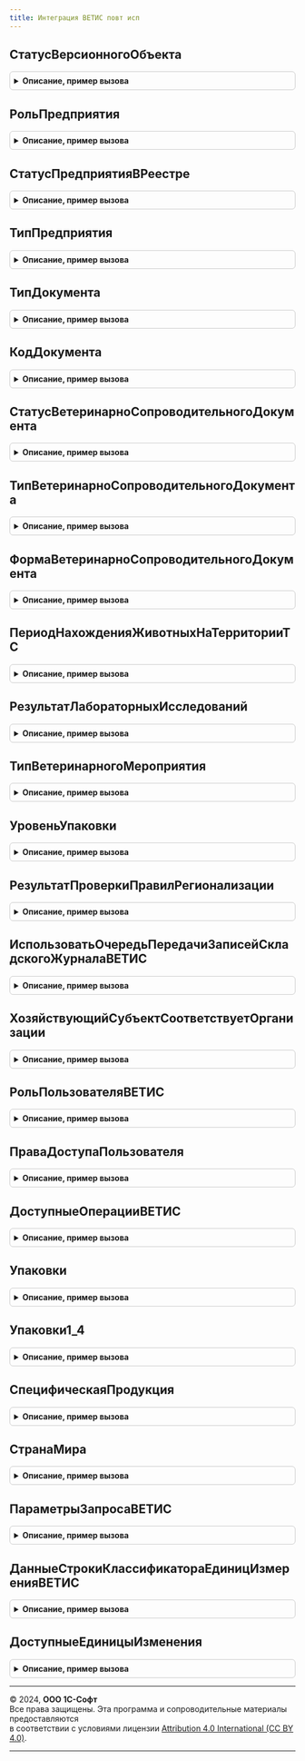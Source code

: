```yaml
---
title: Интеграция ВЕТИС повт исп
---
```



## СтатусВерсионногоОбъекта
<details style="margin: 1em 0; padding: 0.5em; border: 1px solid #ccc; border-radius: 6px;">

<summary style="font-weight: bold; cursor: pointer;">Описание, пример вызова</summary>

```bsl

// Возвращает статус версионного объекта по коду
//
// Параметры:
//  Код - Число - код статуса
//
// Возвращаемое значение:
//  ПеречислениеСсылка.СтатусыВерсионныхОбъектовВЕТИС - статус
//
Функция СтатусВерсионногоОбъекта(Код) Экспорт
```

Пример вызова
```bsl
Результат = ИнтеграцияВЕТИСПовтИсп.СтатусВерсионногоОбъекта(Код) 
```
</details>

## РольПредприятия
<details style="margin: 1em 0; padding: 0.5em; border: 1px solid #ccc; border-radius: 6px;">

<summary style="font-weight: bold; cursor: pointer;">Описание, пример вызова</summary>

```bsl

// Перекодирует роль предприятия ВетИС для обмена
//
// Параметры:
//  ЗначениеПоиска - Строка, ПеречислениеСсылка.РолиПредприятийВЕТИС - значение для перекодировки
//
// Возвращаемое значение:
//  Строка, ПеречислениеСсылка.РолиПредприятийВЕТИС - значение после перекодировки
//
Функция РольПредприятия(Знач ЗначениеПоиска) Экспорт
```

Пример вызова
```bsl
Результат = ИнтеграцияВЕТИСПовтИсп.РольПредприятия(ЗначениеПоиска) 
```
</details>

## СтатусПредприятияВРеестре
<details style="margin: 1em 0; padding: 0.5em; border: 1px solid #ccc; border-radius: 6px;">

<summary style="font-weight: bold; cursor: pointer;">Описание, пример вызова</summary>

```bsl

// Перекодирует статус предприятия ВетИС для обмена
//
// Параметры:
//  ЗначениеПоиска - Строка, ПеречислениеСсылка.СтатусыПредприятийВРеестреЦерберВЕТИС - значение для перекодировки
//
// Возвращаемое значение:
//  Строка, ПеречислениеСсылка.СтатусыПредприятийВРеестреЦерберВЕТИС - значение после перекодировки
//
Функция СтатусПредприятияВРеестре(Знач ЗначениеПоиска) Экспорт
```

Пример вызова
```bsl
Результат = ИнтеграцияВЕТИСПовтИсп.СтатусПредприятияВРеестре(ЗначениеПоиска) 
```
</details>

## ТипПредприятия
<details style="margin: 1em 0; padding: 0.5em; border: 1px solid #ccc; border-radius: 6px;">

<summary style="font-weight: bold; cursor: pointer;">Описание, пример вызова</summary>

```bsl

// Возвращает тип предприятия ВетИС по коду
//
// Параметры:
//  Код - Число - код типа предприятия
//
// Возвращаемое значение:
//  ПеречислениеСсылка.ТипыПредприятийВЕТИС - тип предприятия
//
Функция ТипПредприятия(Код) Экспорт
```

Пример вызова
```bsl
Результат = ИнтеграцияВЕТИСПовтИсп.ТипПредприятия(Код) 
```
</details>

## ТипДокумента
<details style="margin: 1em 0; padding: 0.5em; border: 1px solid #ccc; border-radius: 6px;">

<summary style="font-weight: bold; cursor: pointer;">Описание, пример вызова</summary>

```bsl

// Возвращает тип документа ВетИС по коду
//
// Параметры:
//  Код - Число - код типа документа
//
// Возвращаемое значение:
//  ПеречислениеСсылка.ТипыДокументовВЕТИС - тип документа
//
Функция ТипДокумента(Код) Экспорт
```

Пример вызова
```bsl
Результат = ИнтеграцияВЕТИСПовтИсп.ТипДокумента(Код) 
```
</details>

## КодДокумента
<details style="margin: 1em 0; padding: 0.5em; border: 1px solid #ccc; border-radius: 6px;">

<summary style="font-weight: bold; cursor: pointer;">Описание, пример вызова</summary>

```bsl

// Возвращает код ВетИС по типу документа
//
// Параметры:
//  ТипДокумента - ПеречислениеСсылка.ТипыДокументовВЕТИС - тип документа
//
// Возвращаемое значение:
//  Число - код типа документа
//
Функция КодДокумента(ТипДокумента) Экспорт
```

Пример вызова
```bsl
Результат = ИнтеграцияВЕТИСПовтИсп.КодДокумента(ТипДокумента) 
```
</details>

## СтатусВетеринарноСопроводительногоДокумента
<details style="margin: 1em 0; padding: 0.5em; border: 1px solid #ccc; border-radius: 6px;">

<summary style="font-weight: bold; cursor: pointer;">Описание, пример вызова</summary>

```bsl

// Перекодирует статус ветеринарно-сопроводительного документа ВетИС для обмена
//
// Параметры:
//  КодИлиЗначение - Строка, ПеречислениеСсылка.СтатусыВетеринарныхДокументовВЕТИС - значение для перекодировки
//
// Возвращаемое значение:
//  Строка, ПеречислениеСсылка.СтатусыВетеринарныхДокументовВЕТИС - значение после перекодировки
//
Функция СтатусВетеринарноСопроводительногоДокумента(КодИлиЗначение) Экспорт
```

Пример вызова
```bsl
Результат = ИнтеграцияВЕТИСПовтИсп.СтатусВетеринарноСопроводительногоДокумента(КодИлиЗначение) 
```
</details>

## ТипВетеринарноСопроводительногоДокумента
<details style="margin: 1em 0; padding: 0.5em; border: 1px solid #ccc; border-radius: 6px;">

<summary style="font-weight: bold; cursor: pointer;">Описание, пример вызова</summary>

```bsl

// Перекодирует тип ветеринарно-сопроводительного документа ВетИС для обмена
//
// Параметры:
//  КодИлиЗначение - Строка, ПеречислениеСсылка.ТипыВетеринарныхДокументовВЕТИС - значение для перекодировки
//
// Возвращаемое значение:
//  Строка, ПеречислениеСсылка.ТипыВетеринарныхДокументовВЕТИС - значение после перекодировки
//
Функция ТипВетеринарноСопроводительногоДокумента(КодИлиЗначение) Экспорт
```

Пример вызова
```bsl
Результат = ИнтеграцияВЕТИСПовтИсп.ТипВетеринарноСопроводительногоДокумента(КодИлиЗначение) 
```
</details>

## ФормаВетеринарноСопроводительногоДокумента
<details style="margin: 1em 0; padding: 0.5em; border: 1px solid #ccc; border-radius: 6px;">

<summary style="font-weight: bold; cursor: pointer;">Описание, пример вызова</summary>

```bsl

// Возвращает форму ветеринарно-сопроводительного документа ВетИС по коду
//
// Параметры:
//  Код - Строка - код формы
//
// Возвращаемое значение:
//  ПеречислениеСсылка.ФормыВетеринарныхДокументовВЕТИС - форма документа
//
Функция ФормаВетеринарноСопроводительногоДокумента(Код) Экспорт
```

Пример вызова
```bsl
Результат = ИнтеграцияВЕТИСПовтИсп.ФормаВетеринарноСопроводительногоДокумента(Код) 
```
</details>

## ПериодНахожденияЖивотныхНаТерриторииТС
<details style="margin: 1em 0; padding: 0.5em; border: 1px solid #ccc; border-radius: 6px;">

<summary style="font-weight: bold; cursor: pointer;">Описание, пример вызова</summary>

```bsl

// Перекодирует период нахождения живых животных на территории ТС для обмена с ВетИС
//
// Параметры:
//  КодИлиЗначение - Строка, ПеречислениеСсылка.ПериодыНахожденияЖивотныхНаТерриторииТСВЕТИС - значение для перекодировки
//
// Возвращаемое значение:
//  Строка, ПеречислениеСсылка.ПериодыНахожденияЖивотныхНаТерриторииТСВЕТИС - значение после перекодировки
//
Функция ПериодНахожденияЖивотныхНаТерриторииТС(КодИлиЗначение) Экспорт
```

Пример вызова
```bsl
Результат = ИнтеграцияВЕТИСПовтИсп.ПериодНахожденияЖивотныхНаТерриторииТС(КодИлиЗначение) 
```
</details>

## РезультатЛабораторныхИсследований
<details style="margin: 1em 0; padding: 0.5em; border: 1px solid #ccc; border-radius: 6px;">

<summary style="font-weight: bold; cursor: pointer;">Описание, пример вызова</summary>

```bsl

// Перекодирует результат лабораторных исследований для обмена с ВетИС
//
// Параметры:
//  КодИлиЗначение - Строка, ПеречислениеСсылка.РезультатыЛабораторныхИсследованийВЕТИС - значение для перекодировки
//
// Возвращаемое значение:
//  Строка, ПеречислениеСсылка.РезультатыЛабораторныхИсследованийВЕТИС - значение после перекодировки
//
Функция РезультатЛабораторныхИсследований(КодИлиЗначение) Экспорт
```

Пример вызова
```bsl
Результат = ИнтеграцияВЕТИСПовтИсп.РезультатЛабораторныхИсследований(КодИлиЗначение) 
```
</details>

## ТипВетеринарногоМероприятия
<details style="margin: 1em 0; padding: 0.5em; border: 1px solid #ccc; border-radius: 6px;">

<summary style="font-weight: bold; cursor: pointer;">Описание, пример вызова</summary>

```bsl

// Перекодирует тип ветеринарного мероприятия для обмена с ВетИС
//
// Параметры:
//  КодИлиЗначение - Строка, ПеречислениеСсылка.ТипыИммунизацииВЕТИС - значение для перекодировки
//
// Возвращаемое значение:
//  Строка, ПеречислениеСсылка.ТипыИммунизацииВЕТИС - значение после перекодировки
//
Функция ТипВетеринарногоМероприятия(КодИлиЗначение) Экспорт
```

Пример вызова
```bsl
Результат = ИнтеграцияВЕТИСПовтИсп.ТипВетеринарногоМероприятия(КодИлиЗначение) 
```
</details>

## УровеньУпаковки
<details style="margin: 1em 0; padding: 0.5em; border: 1px solid #ccc; border-radius: 6px;">

<summary style="font-weight: bold; cursor: pointer;">Описание, пример вызова</summary>

```bsl

// Перекодирует уровень упаковки ВетИС для обмена
//
// Параметры:
//  КодИлиЗначение - Число, ПеречислениеСсылка.УровниУпаковокВЕТИС - значение для перекодировки
//
// Возвращаемое значение:
//  Число, ПеречислениеСсылка.УровниУпаковокВЕТИС - значение после перекодировки
//
Функция УровеньУпаковки(КодИлиЗначение) Экспорт
```

Пример вызова
```bsl
Результат = ИнтеграцияВЕТИСПовтИсп.УровеньУпаковки(КодИлиЗначение) 
```
</details>

## РезультатПроверкиПравилРегионализации
<details style="margin: 1em 0; padding: 0.5em; border: 1px solid #ccc; border-radius: 6px;">

<summary style="font-weight: bold; cursor: pointer;">Описание, пример вызова</summary>

```bsl

// Возвращает результат проверки правил регионализации ВетИС по коду
//
// Параметры:
//  Код - Число - код результата проверки
//
// Возвращаемое значение:
//  ПеречислениеСсылка.РезультатыПроверкиПравилРегионализации - значение перечисления
//
Функция РезультатПроверкиПравилРегионализации(Код) Экспорт
```

Пример вызова
```bsl
Результат = ИнтеграцияВЕТИСПовтИсп.РезультатПроверкиПравилРегионализации(Код) 
```
</details>

## ИспользоватьОчередьПередачиЗаписейСкладскогоЖурналаВЕТИС
<details style="margin: 1em 0; padding: 0.5em; border: 1px solid #ccc; border-radius: 6px;">

<summary style="font-weight: bold; cursor: pointer;">Описание, пример вызова</summary>

```bsl

// Использовать очередь передачи записей складского журнала ВЕТИС.
//
// Возвращаемое значение:
//  Булево - Использовать очередь передачи записей складского журнала ВЕТИС
Функция ИспользоватьОчередьПередачиЗаписейСкладскогоЖурналаВЕТИС() Экспорт
```

Пример вызова
```bsl
Результат = ИнтеграцияВЕТИСПовтИсп.ИспользоватьОчередьПередачиЗаписейСкладскогоЖурналаВЕТИС() 
```
</details>

## ХозяйствующийСубъектСоответствуетОрганизации
<details style="margin: 1em 0; padding: 0.5em; border: 1px solid #ccc; border-radius: 6px;">

<summary style="font-weight: bold; cursor: pointer;">Описание, пример вызова</summary>

```bsl

// см. Справочники.ХозяйствующиеСубъектыВЕТИС.ХозяйствующийСубъектСоответствуетОрганизации
//
Функция ХозяйствующийСубъектСоответствуетОрганизации(Идентификатор) Экспорт
```

Пример вызова
```bsl
Результат = ИнтеграцияВЕТИСПовтИсп.ХозяйствующийСубъектСоответствуетОрганизации(Идентификатор) 
```
</details>

## РольПользователяВЕТИС
<details style="margin: 1em 0; padding: 0.5em; border: 1px solid #ccc; border-radius: 6px;">

<summary style="font-weight: bold; cursor: pointer;">Описание, пример вызова</summary>

```bsl

// См. ПользователиВЕТИС.РольПользователяВЕТИС
//
Функция РольПользователяВЕТИС(ПользовательВЕТИС) Экспорт
```

Пример вызова
```bsl
Результат = ИнтеграцияВЕТИСПовтИсп.РольПользователяВЕТИС(ПользовательВЕТИС) 
```
</details>

## ПраваДоступаПользователя
<details style="margin: 1em 0; padding: 0.5em; border: 1px solid #ccc; border-radius: 6px;">

<summary style="font-weight: bold; cursor: pointer;">Описание, пример вызова</summary>

```bsl

// См. ПользователиВЕТИС.ПраваДоступаПользователя
//
Функция ПраваДоступаПользователя(ХозяйствующийСубъект, ПользовательВЕТИС) Экспорт
```

Пример вызова
```bsl
Результат = ИнтеграцияВЕТИСПовтИсп.ПраваДоступаПользователя(ХозяйствующийСубъект, ПользовательВЕТИС) 
```
</details>

## ДоступныеОперацииВЕТИС
<details style="margin: 1em 0; padding: 0.5em; border: 1px solid #ccc; border-radius: 6px;">

<summary style="font-weight: bold; cursor: pointer;">Описание, пример вызова</summary>

```bsl

// См. ПользователиВЕТИС.ДоступныеОперацииВЕТИСПоПравамДоступа
//
Функция ДоступныеОперацииВЕТИС(ПраваДоступаСтруктура, ЭтоВетеринарныйВрач) Экспорт
```

Пример вызова
```bsl
Результат = ИнтеграцияВЕТИСПовтИсп.ДоступныеОперацииВЕТИС(ПраваДоступаСтруктура, ЭтоВетеринарныйВрач) 
```
</details>

## Упаковки
<details style="margin: 1em 0; padding: 0.5em; border: 1px solid #ccc; border-radius: 6px;">

<summary style="font-weight: bold; cursor: pointer;">Описание, пример вызова</summary>

```bsl

// Возвращает таблицу упаковок из классификатора ВетИС
//
// Возвращаемое значение:
//  ТаблицаЗначений - Таблица с колонками:
//   * Код           - ОпределяемыйТип.СтрокаВЕТИС - код упаковки
//   * Идентификатор - ОпределяемыйТип.УникальныйИдентификаторИС - GUID упаковки
//   * Наименование  - ОпределяемыйТип.СтрокаВЕТИС - наименование упаковки
//
Функция Упаковки() Экспорт
```

Пример вызова
```bsl
Результат = ИнтеграцияВЕТИСПовтИсп.Упаковки() 
```
</details>

## Упаковки1_4
<details style="margin: 1em 0; padding: 0.5em; border: 1px solid #ccc; border-radius: 6px;">

<summary style="font-weight: bold; cursor: pointer;">Описание, пример вызова</summary>

```bsl

// Возвращает таблицу упаковок из классификатора ВетИС 1.4
//
// Возвращаемое значение:
//  ТаблицаЗначений - Таблица с колонками:
//   * Код                - ОпределяемыйТип.СтрокаВЕТИС - код упаковки
//   * Идентификатор      - ОпределяемыйТип.УникальныйИдентификаторИС - GUID упаковки
//   * НаименованиеСтарое - ОпределяемыйТип.СтрокаВЕТИС - наименование упаковки
//   * НаименованиеНовое  - ОпределяемыйТип.СтрокаВЕТИС - наименование упаковки
//
Функция Упаковки1_4() Экспорт
```

Пример вызова
```bsl
Результат = ИнтеграцияВЕТИСПовтИсп.Упаковки1_4() 
```
</details>

## СпецифическаяПродукция
<details style="margin: 1em 0; padding: 0.5em; border: 1px solid #ccc; border-radius: 6px;">

<summary style="font-weight: bold; cursor: pointer;">Описание, пример вызова</summary>

```bsl

// Возвращает таблицу продукции/типов продукции с форматами даты выработки, срока годности
//
// Возвращаемое значение:
//	ТаблицаЗначений - Таблица с колонками:
//		* ИдентификаторПродукции	- ОпределяемыйТип.УникальныйИдентификаторИС- УИД продукции, типа продукции
//		* ФорматДатыВыработки		- Строка										- Формат даты выработки
//		* ФорматСрокаГодности		- Строка										- Формат срока годности
//		* Живая						- Булево										- признак живой продукции
//
Функция СпецифическаяПродукция() Экспорт
```

Пример вызова
```bsl
Результат = ИнтеграцияВЕТИСПовтИсп.СпецифическаяПродукция() 
```
</details>

## СтранаМира
<details style="margin: 1em 0; padding: 0.5em; border: 1px solid #ccc; border-radius: 6px;">

<summary style="font-weight: bold; cursor: pointer;">Описание, пример вызова</summary>

```bsl

// Возвращает страну мира, найденную в классификаторе ВетИС,
//  сопоставленную с классификатором "Страны мира" по коду Альфа2.
//  При необходимости создает страну из основного классификатора.
//
// Параметры:
//  GUID - ОпределяемыйТип.УникальныйИдентификаторИС - ключ поиска
//
// Возвращаемое значение:
//  СправочникСсылка.СтраныМира - результат сопоставления
//
Функция СтранаМира(GUID) Экспорт
```

Пример вызова
```bsl
Результат = ИнтеграцияВЕТИСПовтИсп.СтранаМира(GUID) 
```
</details>

## ПараметрыЗапросаВЕТИС
<details style="margin: 1em 0; padding: 0.5em; border: 1px solid #ccc; border-radius: 6px;">

<summary style="font-weight: bold; cursor: pointer;">Описание, пример вызова</summary>

```bsl

// Возвращает параметры запроса для документа ВетИС.
//
// Параметры:
//  Операция     - ПеречислениеСсылка.ВидыОперацийВЕТИС  - выполняемая операция.
//  ФорматОбмена - ПеречислениеСсылка.ФорматыОбменаВЕТИС - формат операции.
//
// Возвращаемое значение:
//  СтрокаТаблицыЗначений - см. ТаблицаСоответствияОперацийТипамВЕТИС.
//
Функция ПараметрыЗапросаВЕТИС(Операция, ФорматОбмена) Экспорт
```

Пример вызова
```bsl
Результат = ИнтеграцияВЕТИСПовтИсп.ПараметрыЗапросаВЕТИС(Операция, ФорматОбмена) 
```
</details>

## ДанныеСтрокиКлассификатораЕдиницИзмеренияВЕТИС
<details style="margin: 1em 0; padding: 0.5em; border: 1px solid #ccc; border-radius: 6px;">

<summary style="font-weight: bold; cursor: pointer;">Описание, пример вызова</summary>

```bsl

// Возвращает - данные строки классификатора единиц измерения ВЕТИС
//
// Параметры:
//  Идентификатор	 - ОпределяемыйТип.УникальныйИдентификаторИС - ключ поиска
//
// Возвращаемое значение:
//  ФиксированнаяСтруктура - данные строки классификатора (см. ДанныеКлассификатораЕдиницИзмеренияВЕТИС)
//
Функция ДанныеСтрокиКлассификатораЕдиницИзмеренияВЕТИС(Идентификатор) Экспорт
```

Пример вызова
```bsl
Результат = ИнтеграцияВЕТИСПовтИсп.ДанныеСтрокиКлассификатораЕдиницИзмеренияВЕТИС(Идентификатор) 
```
</details>

## ДоступныеЕдиницыИзменения
<details style="margin: 1em 0; padding: 0.5em; border: 1px solid #ccc; border-radius: 6px;">

<summary style="font-weight: bold; cursor: pointer;">Описание, пример вызова</summary>

```bsl

// Возвращает доступные для продукции единицы изменения
//   по иерархии продукции
// Параметры:
//  ПродукцияСсылка - СправочникСсылка.ПродукцияВЕТИС - продукция
//  Идентификаторы - Неопределено - реквизиты продукции не получены ранее,
//                 - Структура - реквизиты продукции:
//                  * ТипПродукции - СправочникСсылка.ПродукцияВЕТИС - тип продукции;
//                  * ПродукцияИдентификатор - Строка - идентификатор продукции;
//                  * ВидПродукцииИдентификатор - Строка - идентификатор вида продукции.
// Возвращаемое значение:
//  ФиксированныйМассив Из СправочникСсылка.ЕдиницыИзмеренияВЕТИС - доступные единицы измерения
//
Функция ДоступныеЕдиницыИзменения(Знач ПродукцияСсылка, Знач Идентификаторы = Неопределено) Экспорт
```

Пример вызова
```bsl
Результат = ИнтеграцияВЕТИСПовтИсп.ДоступныеЕдиницыИзменения(ПродукцияСсылка, Идентификаторы);
```
</details>

---

© 2024, **ООО 1С-Софт**  
Все права защищены. Эта программа и сопроводительные материалы предоставляются  
в соответствии с условиями лицензии [Attribution 4.0 International (CC BY 4.0)](https://creativecommons.org/licenses/by/4.0/legalcode).

---
